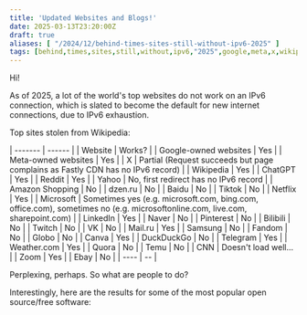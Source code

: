 ```yaml
---
title: 'Updated Websites and Blogs!'
date: 2025-03-13T23:20:00Z
draft: true
aliases: [ "/2024/12/behind-times-sites-still-without-ipv6-2025" ]
tags: [behind,times,sites,still,without,ipv6,"2025",google,meta,x,wikipedia,chatgpt,reddit,yahoo,amazon,dzen,baidu,tiktok,netflix,microsoft,linkedin,naver,pinterest,bilibili,twitch,vk,mail.ru,samsung,fandom,globo,canva,duckduckgo,tetlegram,weather.com,quora,temu,cnn,zoom,ebay,networking]
---
```


Hi!

As of 2025, a lot of the world's top websites do not work on an IPv6 connection, which is slated to become the default for new internet connections, due to IPv6 exhaustion.

Top sites stolen from Wikipedia:

| ------- | ------ |
| Website | Works? |
| Google-owned websites  | Yes |
| Meta-owned websites | Yes |
| X | Partial (Request succeeds but page complains as Fastly CDN has no IPv6 record) |
| Wikipedia | Yes |
| ChatGPT | Yes |
| Reddit | Yes |
| Yahoo | No, first redirect has no IPv6 record |
| Amazon Shopping | No |
| dzen.ru | No |
| Baidu | No |
| Tiktok | No |
| Netflix | Yes |
| Microsoft | Sometimes yes (e.g. microsoft.com, bing.com, office.com), sometimes no (e.g. microsoftonline.com, live.com, sharepoint.com) |
| LinkedIn | Yes |
| Naver | No |
| Pinterest | No |
| Bilibili | No |
| Twitch | No |
| VK | No |
| Mail.ru | Yes |
| Samsung | No |
| Fandom | No |
| Globo | No |
| Canva | Yes |
| DuckDuckGo | No |
| Telegram | Yes |
| Weather.com | Yes |
| Quora | No |
| Temu | No |
| CNN | Doesn't load well... |
| Zoom | Yes |
| Ebay | No |
| ---- | -- |

Perplexing, perhaps. So what are people to do?

Interestingly, here are the results for some of the most popular open source/free software:

